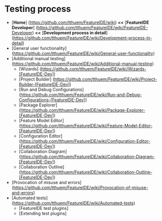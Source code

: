 # Testing process

* [**Home**] (https://github.com/tthuem/FeatureIDE/wiki) **<<** [**FeatureIDE Developer**] (https://github.com/tthuem/FeatureIDE/wiki/FeatureIDE-Developer) **<<** [**Development process in detail**] (https://github.com/tthuem/FeatureIDE/wiki/Development-process-in-detail)
* [General user functionality] (https://github.com/tthuem/FeatureIDE/wiki/General-user-functionality)
* [Additional manual testing] (https://github.com/tthuem/FeatureIDE/wiki/Additional-manual-testing)
	* [Wizards] (https://github.com/tthuem/FeatureIDE/wiki/Wizards-[FeatureIDE-Dev])
	* [Project Builder] (https://github.com/tthuem/FeatureIDE/wiki/Project-Builder-[FeatureIDE-Dev])
	* [Run and Debug Configurations] (https://github.com/tthuem/FeatureIDE/wiki/Run-and-Debug-Configurations-[FeatureIDE-Dev])
	* [Package Explorer] (https://github.com/tthuem/FeatureIDE/wiki/Package-Explorer-[FeatureIDE-Dev])
	* [Feature Model Editor] (https://github.com/tthuem/FeatureIDE/wiki/Feature-Model-Editor-[FeatureIDE-Dev])
	* [Configuration Editor] (https://github.com/tthuem/FeatureIDE/wiki/Configuration-Editor-[FeatureIDE-Dev])
	* [Collaboration Diagram] (https://github.com/tthuem/FeatureIDE/wiki/Collaboration-Diagram-[FeatureIDE-Dev])
	* [Collaboration Outline] (https://github.com/tthuem/FeatureIDE/wiki/Collaboration-Outline-[FeatureIDE-Dev])
* [Provocation of misuse and errors] (https://github.com/tthuem/FeatureIDE/wiki/Provocation-of-misuse-and-errors)
* [Automated tests] (https://github.com/tthuem/FeatureIDE/wiki/Automated-tests)
	* [FeatureIDE test plugins]
	* [Extending test plugins]